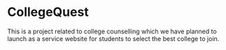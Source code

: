# CollegeQuest
This is a project related to college counselling which we have planned to launch as a service website for students to select the best college to join.

